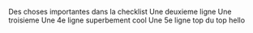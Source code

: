Des choses importantes dans la checklist
Une deuxieme ligne
Une troisieme
Une 4e ligne superbement cool
Une 5e ligne top du top
hello
